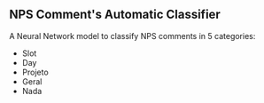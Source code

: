 ## NPS Comment's Automatic Classifier
A Neural Network model to classify NPS comments in 5 categories:
- Slot
- Day
- Projeto
- Geral
- Nada
